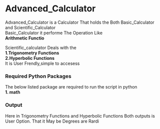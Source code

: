 # Advanced_Calculator
Advanced_Calculator is a Calculator That holds the Both Basic_Calculator and Scientific_Calculator<br/>
Basic_Calculator it performe The Operation Like <br/>
<b>Arithmetic Functio</b><br/>

Scientific_calculator Deals with the<br/>
<b>1.Trigonometry Functions</b><br/>
<b>2.Hyperbolic Functions</b><br/>
It is User Frendly,simple to accesess<br/>

### Required Python Packages
The below listed package are required to run the script in python<br/>
<b>1. math</b><br/>
### Output
Here in Trigonometry Functions and Hyperbolic Functions Both outputs is User Option. That it May be Degrees are Rardi <br/>
 
